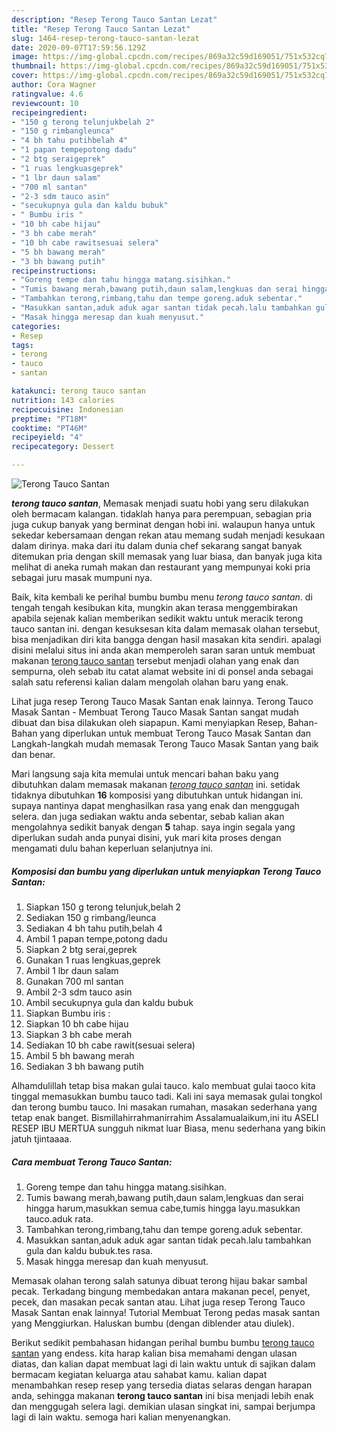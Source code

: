 ```yaml
---
description: "Resep Terong Tauco Santan Lezat"
title: "Resep Terong Tauco Santan Lezat"
slug: 1464-resep-terong-tauco-santan-lezat
date: 2020-09-07T17:59:56.129Z
image: https://img-global.cpcdn.com/recipes/869a32c59d169051/751x532cq70/terong-tauco-santan-foto-resep-utama.jpg
thumbnail: https://img-global.cpcdn.com/recipes/869a32c59d169051/751x532cq70/terong-tauco-santan-foto-resep-utama.jpg
cover: https://img-global.cpcdn.com/recipes/869a32c59d169051/751x532cq70/terong-tauco-santan-foto-resep-utama.jpg
author: Cora Wagner
ratingvalue: 4.6
reviewcount: 10
recipeingredient:
- "150 g terong telunjukbelah 2"
- "150 g rimbangleunca"
- "4 bh tahu putihbelah 4"
- "1 papan tempepotong dadu"
- "2 btg seraigeprek"
- "1 ruas lengkuasgeprek"
- "1 lbr daun salam"
- "700 ml santan"
- "2-3 sdm tauco asin"
- "secukupnya gula dan kaldu bubuk"
- " Bumbu iris "
- "10 bh cabe hijau"
- "3 bh cabe merah"
- "10 bh cabe rawitsesuai selera"
- "5 bh bawang merah"
- "3 bh bawang putih"
recipeinstructions:
- "Goreng tempe dan tahu hingga matang.sisihkan."
- "Tumis bawang merah,bawang putih,daun salam,lengkuas dan serai hingga harum,masukkan semua cabe,tumis hingga layu.masukkan tauco.aduk rata."
- "Tambahkan terong,rimbang,tahu dan tempe goreng.aduk sebentar."
- "Masukkan santan,aduk aduk agar santan tidak pecah.lalu tambahkan gula dan kaldu bubuk.tes rasa."
- "Masak hingga meresap dan kuah menyusut."
categories:
- Resep
tags:
- terong
- tauco
- santan

katakunci: terong tauco santan 
nutrition: 143 calories
recipecuisine: Indonesian
preptime: "PT18M"
cooktime: "PT46M"
recipeyield: "4"
recipecategory: Dessert

---
```



![Terong Tauco Santan](https://img-global.cpcdn.com/recipes/869a32c59d169051/751x532cq70/terong-tauco-santan-foto-resep-utama.jpg)

<b><i>terong tauco santan</i></b>, Memasak menjadi suatu hobi yang seru dilakukan oleh bermacam kalangan. tidaklah hanya para perempuan, sebagian pria juga cukup banyak yang berminat dengan hobi ini. walaupun hanya untuk sekedar kebersamaan dengan rekan atau memang sudah menjadi kesukaan dalam dirinya. maka dari itu dalam dunia chef sekarang sangat banyak ditemukan pria dengan skill memasak yang luar biasa, dan banyak juga kita melihat di aneka rumah makan dan restaurant yang mempunyai koki pria sebagai juru masak mumpuni nya.

Baik, kita kembali ke perihal bumbu bumbu menu <i>terong tauco santan</i>. di tengah tengah kesibukan kita, mungkin akan terasa menggembirakan apabila sejenak kalian memberikan sedikit waktu untuk meracik terong tauco santan ini. dengan kesuksesan kita dalam memasak olahan tersebut, bisa menjadikan diri kita bangga dengan hasil masakan kita sendiri. apalagi disini melalui situs ini anda akan memperoleh saran saran untuk membuat makanan <u>terong tauco santan</u> tersebut menjadi olahan yang enak dan sempurna, oleh sebab itu catat alamat website ini di ponsel anda sebagai salah satu referensi kalian dalam mengolah olahan baru yang enak.

Lihat juga resep Terong Tauco Masak Santan enak lainnya. Terong Tauco Masak Santan - Membuat Terong Tauco Masak Santan sangat mudah dibuat dan bisa dilakukan oleh siapapun. Kami menyiapkan Resep, Bahan-Bahan yang diperlukan untuk membuat Terong Tauco Masak Santan dan Langkah-langkah mudah memasak Terong Tauco Masak Santan yang baik dan benar.


Mari langsung saja kita memulai untuk mencari bahan baku yang dibutuhkan dalam memasak makanan <u><i>terong tauco santan</i></u> ini. setidak tidaknya dibutuhkan <b>16</b> komposisi yang dibutuhkan untuk hidangan ini. supaya nantinya dapat menghasilkan rasa yang enak dan menggugah selera. dan juga sediakan waktu anda sebentar, sebab kalian akan mengolahnya sedikit banyak dengan <b>5</b> tahap. saya ingin segala yang diperlukan sudah anda punyai disini, yuk mari kita proses dengan mengamati dulu bahan keperluan selanjutnya ini.

<!--inarticleads1-->

##### Komposisi dan bumbu yang diperlukan untuk menyiapkan Terong Tauco Santan:

1. Siapkan 150 g terong telunjuk,belah 2
1. Sediakan 150 g rimbang/leunca
1. Sediakan 4 bh tahu putih,belah 4
1. Ambil 1 papan tempe,potong dadu
1. Siapkan 2 btg serai,geprek
1. Gunakan 1 ruas lengkuas,geprek
1. Ambil 1 lbr daun salam
1. Gunakan 700 ml santan
1. Ambil 2-3 sdm tauco asin
1. Ambil secukupnya gula dan kaldu bubuk
1. Siapkan  Bumbu iris :
1. Siapkan 10 bh cabe hijau
1. Siapkan 3 bh cabe merah
1. Sediakan 10 bh cabe rawit(sesuai selera)
1. Ambil 5 bh bawang merah
1. Sediakan 3 bh bawang putih


Alhamdulillah tetap bisa makan gulai tauco. kalo membuat gulai taoco kita tinggal memasukkan bumbu tauco tadi. Kali ini saya memasak gulai tongkol dan terong bumbu tauco. Ini masakan rumahan, masakan sederhana yang tetap enak banget. Bismillahirrahmanirrahim Assalamualaikum,ini itu ASELI RESEP IBU MERTUA sungguh nikmat luar Biasa, menu sederhana yang bikin jatuh tjintaaaa. 

<!--inarticleads2-->

##### Cara membuat Terong Tauco Santan:

1. Goreng tempe dan tahu hingga matang.sisihkan.
1. Tumis bawang merah,bawang putih,daun salam,lengkuas dan serai hingga harum,masukkan semua cabe,tumis hingga layu.masukkan tauco.aduk rata.
1. Tambahkan terong,rimbang,tahu dan tempe goreng.aduk sebentar.
1. Masukkan santan,aduk aduk agar santan tidak pecah.lalu tambahkan gula dan kaldu bubuk.tes rasa.
1. Masak hingga meresap dan kuah menyusut.


Memasak olahan terong salah satunya dibuat terong hijau bakar sambal pecak. Terkadang bingung membedakan antara makanan pecel, penyet, pecek, dan masakan pecak santan atau. Lihat juga resep Terong Tauco Masak Santan enak lainnya! Tutorial Membuat Terong pedas masak santan yang Menggiurkan. Haluskan bumbu (dengan diblender atau diulek). 

Berikut sedikit pembahasan hidangan perihal bumbu bumbu <u>terong tauco santan</u> yang endess. kita harap kalian bisa memahami dengan ulasan diatas, dan kalian dapat membuat lagi di lain waktu untuk di sajikan dalam bermacam kegiatan keluarga atau sahabat kamu. kalian dapat menambahkan resep resep yang tersedia diatas selaras dengan harapan anda, sehingga makanan <b>terong tauco santan</b> ini bisa menjadi lebih enak dan menggugah selera lagi. demikian ulasan singkat ini, sampai berjumpa lagi di lain waktu. semoga hari kalian menyenangkan.
